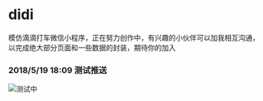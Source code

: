 # didi
模仿滴滴打车微信小程序，正在努力创作中，有兴趣的小伙伴可以加我相互沟通，以完成绝大部分页面和一些数据的封装，期待你的加入
### 2018/5/19 18:09 测试推送

![测试中](https://github.com/WsmDyj/didi/blob/master/images/GIF3.gif)
